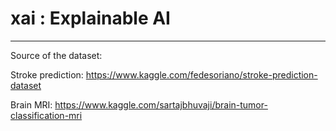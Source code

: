 # xai : Explainable AI
---
Source of the dataset:

Stroke prediction:
https://www.kaggle.com/fedesoriano/stroke-prediction-dataset

Brain MRI: 
https://www.kaggle.com/sartajbhuvaji/brain-tumor-classification-mri
